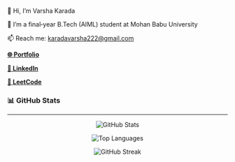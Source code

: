 


<div align="left">
<p>👋 Hi, I’m Varsha Karada</p>
<p>🌱 I’m a final‑year B.Tech (AIML) student at Mohan Babu University</p>
<p>📫 Reach me: <a href="mailto:karadavarsha222@gmail.com">karadavarsha222@gmail.com</a></p>
<p><a href="https://portfolio-mgvm.vercel.app/"><strong>🌐 Portfolio</strong></a></p>
<p><a href="https://www.linkedin.com/in/varsha-karada"><strong>👤 LinkedIn</strong></a></p>
<p><a href="https://leetcode.com/u/KPavani9/"><strong>🎯 LeetCode</strong></a></p>
</div>

  



### 📊 GitHub Stats 
---
<p align="center">
<!-- [![GitHub stats](https://github-readme-stats.vercel.app/api?username=VARSHA-442&show_icons=true&theme=radical)](https://github.com/anuraghazra/github-readme-stats)   -->
<!--  <img src="https://github-readme-stats.vercel.app/api?username=VARSHA-442&show_icons=true&theme=onedark" alt="GitHub Stats"/>  -->
<!-- <img src="https://github-readme-stats.vercel.app/api?username=VARSHA-442&show_icons=true&title_color=58a6ff&text_color=c9d1d9&icon_color=58a6ff&bg_color=0d1117&border_color=30363d" alt="GitHub Stats"/> -->
<!-- <img src="https://github-readme-stats.vercel.app/api?username=VARSHA-442&show_icons=true&title_color=58a6ff&text_color=c9d1d9&icon_color=7d4aea&bg_color=0d1117&border_color=30363d" alt="GitHub Stats"/> -->



<img src="https://github-readme-stats.vercel.app/api?username=VARSHA-442&show_icons=true&title_color=58a6ff&text_color=c9d1d9&icon_color=7d4aea&bg_color=0d1117&border_color=30363d&hide=prs,issues" alt="GitHub Stats"/>

<p align="center">
<!-- [![Top languages](https://github-readme-stats.vercel.app/api/top-langs/?username=VARSHA-442&layout=compact&theme=radical)](https://github.com/anuraghazra/github-readme-stats)  -->
<!-- <img src="https://github-readme-stats.vercel.app/api/top-langs/?username=VARSHA-442&layout=compact&theme=radical" alt="Top Languages"/> -->
<!-- <img src="https://github-readme-stats.vercel.app/api/top-langs/?username=VARSHA-442&layout=compact&theme=onedark" alt="Top Languages"/> -->
<img src="https://github-readme-stats.vercel.app/api/top-langs/?username=VARSHA-442&layout=compact&title_color=58a6ff&text_color=c9d1d9&bg_color=0d1117&border_color=30363d&hide_border=false&langs_count=8&card_width=300&custom_title=Top%20Languages&langs_colors=7d4aea,58a6ff,c9d1d9" alt="Top Languages"/>
</p>


<p align="center">
<!-- ![GitHub Streak](https://github-readme-streak-stats.herokuapp.com/?user=VARSHA-442&theme=radical)    -->
<!-- <img src="https://github-readme-streak-stats.herokuapp.com/?user=VARSHA-442&theme=radical" alt="Streak"/>
</p> -->
<p align="center">
<!-- <img src="https://github-readme-streak-stats.herokuapp.com/?user=VARSHA-442&theme=onedark" alt="Streak"/> -->
<img src="https://github-readme-streak-stats.herokuapp.com/?user=VARSHA-442&background=0d1117&border=30363d&ring=7d4aea&fire=7d4aea&currStreakNum=c9d1d9&sideNums=c9d1d9&currStreakLabel=c9d1d9&sideLabels=c9d1d9&dates=8b949e" alt="GitHub Streak"/>
</p>







